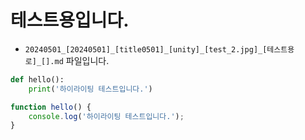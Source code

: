 
# 테스트용입니다.

* `20240501_[20240501]_[title0501]_[unity]_[test_2.jpg]_[테스트용 로]_[].md` 파일입니다.

```python
def hello():
    print('하이라이팅 테스트입니다.')
```

```javascript
function hello() {
    console.log('하이라이팅 테스트입니다.');
}
```
